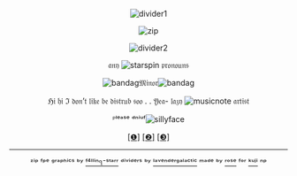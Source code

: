 <div align="center">

![divider1](https://64.media.tumblr.com/83e910697bb0123d81ae8f44cf106fe3/f81e9b42882ea945-bd/s2048x3072/1c05227d29d4af413e9309ceb71dafc53fb85261.pnj)

![zip](https://64.media.tumblr.com/42f0e3e39a37a3d8af8b2e8eecc9c4ff/8d5b0ec356222c91-54/s1280x1920/569f841df0d32c3d0fd7e49e31d786143e4eb984.gifv)

![divider2](https://64.media.tumblr.com/b723717d6a27e8c0f2331c6c422548df/719b4feae2e04570-ed/s400x600/ceb48f0ac003f72fc7e21c1e41398aa4955c14b8.pnj)


𝔞𝔫𝔶 ![starspin](https://64.media.tumblr.com/845e1b3fec1b08d6470842f26e0794ab/4ebe151b092f0f90-03/s75x75_c1/49b7be3d8b52b6cf84a8f65d4df5a50305505492.gifv) 𝔭𝔯𝔬𝔫𝔬𝔲𝔫𝔰

![bandag](https://64.media.tumblr.com/86ab758692a4d3f37b1c4b263e1a926f/4d7d459449cf0bd5-50/s75x75_c1/a63a9b8a4fd4d4e788542008feb25ccad7cf3054.gifv)𝔐𝔦𝔫𝔬𝔯![bandag](https://64.media.tumblr.com/86ab758692a4d3f37b1c4b263e1a926f/4d7d459449cf0bd5-50/s75x75_c1/a63a9b8a4fd4d4e788542008feb25ccad7cf3054.gifv)

ℌ𝔦 𝔥𝔦 ℑ 𝔡𝔬𝔫’𝔱 𝔩𝔦𝔨𝔢 𝔟𝔢 𝔡𝔦𝔰𝔱𝔯𝔲𝔟 𝔰𝔬𝔬 . . 𝔜𝔢𝔞-
𝔩𝔞𝔷𝔶 ![musicnote](https://64.media.tumblr.com/2462196a4c3980a10c62821e70208b77/95ad12fd9e0aa6ea-8d/s75x75_c1/bcffac91626fecc002025e7d7af6158fd9f21289.gifv) 𝔞𝔯𝔱𝔦𝔰𝔱



ᴾˡᵉᵃˢᵉ ᵈⁿⁱᵘᶠ![sillyface](https://64.media.tumblr.com/1642b2a455940836a77eac402c03f5e8/4ebe151b092f0f90-8d/s75x75_c1/b75409b164faf52bffd1c58f87d0f86a7adb63d0.gifv)

[[❶]](https://en.pronouns.page/@.Kuji) [[❷]](https://rentry.co/zipkujihehe) [[❸]](https://rentry.co/Divination_Commission)

---

ᶻⁱᵖ ᶠᵖᵉ ᵍʳᵃᵖʰⁱᶜˢ ᵇʸ [ᶠ⁴ˡˡⁱⁿ૧⁻ˢᵗᵃʳʳ](https://www.tumblr.com/f4llinq-starr) ᵈⁱᵛⁱᵈᵉʳˢ ᵇʸ [ˡᵃᵛᵉⁿᵈᵉʳᵍᵃˡᵃᶜᵗⁱᶜ](https://www.tumblr.com/lavendergalactic)
ᵐᵃᵈᵉ ᵇʸ [ʳᵒˢᵉ](https://github.com/FurinaTheFountain) ᶠᵒʳ [ᵏᵘʲⁱ](https://github.com/Z1pTheDragon)
ⁿᵖ
